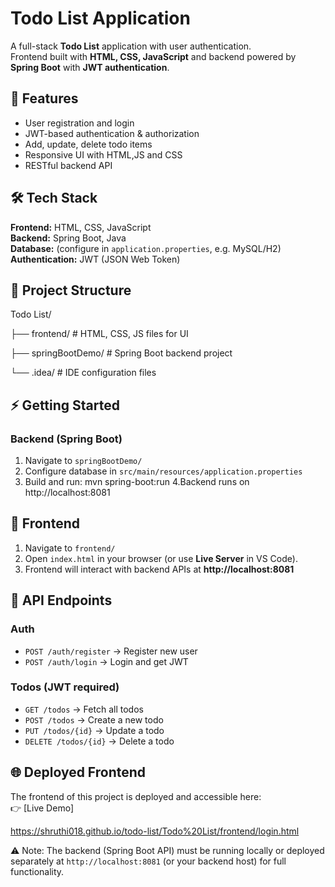 # Todo List Application

A full-stack **Todo List** application with user authentication.  
Frontend built with **HTML, CSS, JavaScript** and backend powered by **Spring Boot** with **JWT authentication**.  


## 🚀 Features
- User registration and login  
- JWT-based authentication & authorization  
- Add, update, delete todo items  
- Responsive UI with HTML,JS and CSS  
- RESTful backend API  


## 🛠️ Tech Stack
**Frontend:** HTML, CSS, JavaScript  
**Backend:** Spring Boot, Java  
**Database:** (configure in `application.properties`, e.g. MySQL/H2)  
**Authentication:** JWT (JSON Web Token)  


## 📂 Project Structure
Todo List/

├── frontend/ # HTML, CSS, JS files for UI

├── springBootDemo/ # Spring Boot backend project

└── .idea/ # IDE configuration files


## ⚡ Getting Started

### Backend (Spring Boot)
1. Navigate to `springBootDemo/`  
2. Configure database in `src/main/resources/application.properties`  
3. Build and run:
        mvn spring-boot:run
4.Backend runs on http://localhost:8081


## 🎨 Frontend
1. Navigate to `frontend/`  
2. Open `index.html` in your browser (or use **Live Server** in VS Code).  
3. Frontend will interact with backend APIs at **http://localhost:8081**  


## 🔑 API Endpoints
### Auth
- `POST /auth/register` → Register new user  
- `POST /auth/login` → Login and get JWT  
### Todos (JWT required)
- `GET /todos` → Fetch all todos  
- `POST /todos` → Create a new todo  
- `PUT /todos/{id}` → Update a todo  
- `DELETE /todos/{id}` → Delete a todo


 ## 🌐 Deployed Frontend
 
The frontend of this project is deployed and accessible here:  
👉 [Live Demo]

https://shruthi018.github.io/todo-list/Todo%20List/frontend/login.html

⚠️ Note: The backend (Spring Boot API) must be running locally or deployed separately at `http://localhost:8081` (or your backend host) for full functionality.

